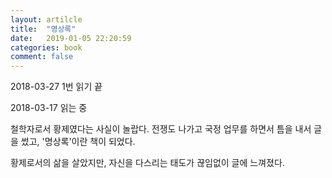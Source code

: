 ```yaml
---
layout: artilcle
title:  "명상록"
date:   2019-01-05 22:20:59
categories: book
comment: false
---
```


2018-03-27 1번 읽기 끝

2018-03-17 읽는 중

철학자로서 황제였다는 사실이 놀랍다. 전쟁도 나가고 국정 업무를 하면서 틈을 내서 글을 썼고, '명상록'이란 책이 되었다.

황제로서의 삶을 살았지만, 자신을 다스리는 태도가 끊임없이 글에 느껴졌다.

